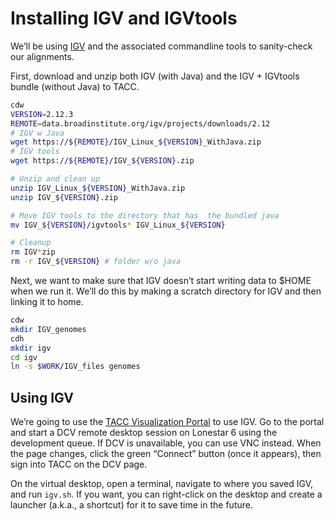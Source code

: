 
# Installing IGV and IGVtools

We’ll be using [IGV](https://igv.org) and the associated commandline
tools to sanity-check our alignments.

First, download and unzip both IGV (with Java) and the IGV + IGVtools
bundle (without Java) to TACC.

``` bash
cdw 
VERSION=2.12.3
REMOTE=data.broadinstitute.org/igv/projects/downloads/2.12
# IGV w Java
wget https://${REMOTE}/IGV_Linux_${VERSION}_WithJava.zip 
# IGV tools
wget https://${REMOTE}/IGV_${VERSION}.zip

# Unzip and clean up
unzip IGV_Linux_${VERSION}_WithJava.zip
unzip IGV_${VERSION}.zip

# Move IGV tools to the directory that has  the bundled java
mv IGV_${VERSION}/igvtools* IGV_Linux_${VERSION}

# Cleanup
rm IGV*zip
rm -r IGV_${VERSION} # folder w/o java 
```

Next, we want to make sure that IGV doesn’t start writing data to $HOME
when we run it. We’ll do this by making a scratch directory for IGV and
then linking it to home.

``` bash
cdw
mkdir IGV_genomes
cdh
mkdir igv
cd igv
ln -s $WORK/IGV_files genomes
```

## Using IGV

We’re going to use the [TACC Visualization Portal](vis.tacc.utexas.edu/)
to use IGV. Go to the portal and start a DCV remote desktop session on
Lonestar 6 using the development queue. If DCV is unavailable, you can
use VNC instead. When the page changes, click the green “Connect” button
(once it appears), then sign into TACC on the DCV page.

On the virtual desktop, open a terminal, navigate to where you saved
IGV, and run `igv.sh`. If you want, you can right-click on the desktop
and create a launcher (a.k.a., a shortcut) for it to save time in the
future.
